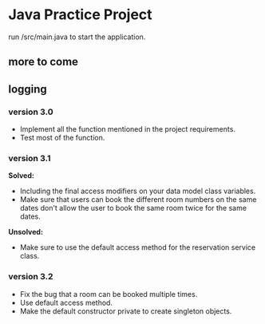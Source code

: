 # Java Practice Project

run /src/main.java to start the application.

## more to come

## logging

### version 3.0
- Implement all the function mentioned in the project requirements.
- Test most of the function.

### version 3.1
**Solved:**
- Including the final access modifiers on your data model class variables.
- Make sure that users can book the different room numbers on the same dates don't allow the user to book the same room twice for the same dates.

**Unsolved:**
- Make sure to use the default access method for the reservation service class.

### version 3.2
- Fix the bug that a room can be booked multiple times.
- Use default access method.
- Make the default constructor private to create singleton objects.
